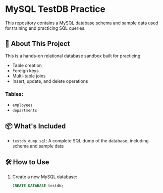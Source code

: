 # MySQL TestDB Practice

This repository contains a MySQL database schema and sample data used for training and practicing SQL queries.

## 🧠 About This Project

This is a hands-on relational database sandbox built for practicing:
- Table creation
- Foreign keys
- Multi-table joins
- Insert, update, and delete operations

### Tables:
- `employees`
- `departments`

## 📦 What's Included

- `testdb_dump.sql`: A complete SQL dump of the database, including schema and sample data

## 🛠️ How to Use

1. Create a new MySQL database:
   ```sql
   CREATE DATABASE testdb;
